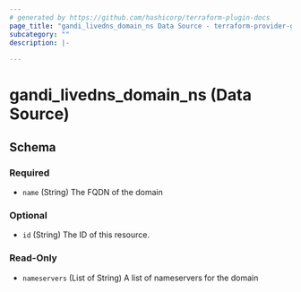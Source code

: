 ```yaml
---
# generated by https://github.com/hashicorp/terraform-plugin-docs
page_title: "gandi_livedns_domain_ns Data Source - terraform-provider-gandi"
subcategory: ""
description: |-
  
---
```


# gandi_livedns_domain_ns (Data Source)





<!-- schema generated by tfplugindocs -->
## Schema

### Required

- `name` (String) The FQDN of the domain

### Optional

- `id` (String) The ID of this resource.

### Read-Only

- `nameservers` (List of String) A list of nameservers for the domain


